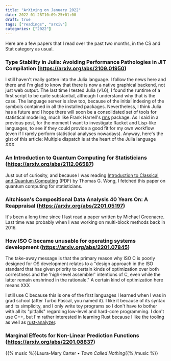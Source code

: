 ```yaml
---
title: "ArXiving on January 2022"
date: 2022-01-28T10:09:25+01:00
draft: true
tags: ["readings", "arxiv"]
categories: ["2022"]
---
```


Here are a few papers that I read over the past two months, in the CS and Stat category as usual.

### Type Stability in Julia: Avoiding Performance Pathologies in JIT Compilation (https://arxiv.org/abs/2109.01950)

I still haven't really gotten into the Julia language. I follow the news here and there and I'm glad to know that there is now a native graphical backend, not just web output. The last time I tested Julia (v1.6), I found the runtime of a first script to be quite substantial, although I understand why that is the case. The language server is slow too, because of the initial indexing of the symbols contained in all the installed packages. Nevertheless, I think Julia has a future and I hope there will soon be a consolidated set of tools for statistical modeling, much like Frank Harrell's [rms](https://github.com/harrelfe/rms) package. As I said in a previous post, for the moment I want to investigate Racket and Lisp-like languages, to see if they could provide a good fit for my own workflow (even if I rarely perform statistical analyses nowadays). Anyway, here's the gist of this article: Multiple dispatch is at the heart of the Julia language XXX

### An Introduction to Quantum Computing for Statisticians (https://arxiv.org/abs/2112.06587)

Just out of curiosity, and because I was reading [Introduction to Classical and Quantum Computing][] (PDF) by Thomas G. Wong, I fetched this paper on quantum computing for statisticians.


### Aitchison's Compositional Data Analysis 40 Years On: A Reappraisal (https://arxiv.org/abs/2201.05197)

It's been a long time since I last read a paper written by Michael Greenacre. Last time was probably when I was working on multi-block methods back in 2016.


### How ISO C became unusable for operating systems development (https://arxiv.org/abs/2201.07845)

The take-away message is that the primary reason why ISO C is poorly designed for OS development relates to a "design approach in the ISO standard that has given priority to certain kinds of optimization over both correctness and the 'high-level assembler' intentions of C, even while the latter remain enshrined in the rationale." A certain kind of optimization here means XXX

I still use C because this is one of the first languages I learned when I was in grad school (after Turbo Pascal, you named it). I like it because of its syntax and its simplicity, and I only write toy programs so I don't have to bother with all its "pitfalls" regarding low-level and hard-core programming. I don't use C++, but I'm rather interested in learning Rust because I like the tooling as well as [rust-analyzer](https://rust-analyzer.github.io/).


### Marginal Effects for Non-Linear Prediction Functions (https://arxiv.org/abs/2201.08837)

{{% music %}}Laura-Mary Carter • _Town Called Nothing_{{% /music %}}

[Introduction to Classical and Quantum Computing]: https://www.thomaswong.net/introduction-to-classical-and-quantum-computing.pdf
